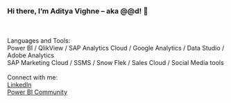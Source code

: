 ### Hi there, I’m Aditya Vighne – aka @@d! 👋
<br />
<br />
Languages and Tools:<br />
Power BI / QlikView / SAP Analytics Cloud / Google Analytics / Data Studio / Adobe Analytics <br />
SAP Marketing Cloud / SSMS / Snow Flek / Sales Cloud / Social Media tools
<br />
<br />
Connect with me:<br />
<a href="https://www.linkedin.com/in/adityavighne/">LinkedIn</a><br />
<a href="https://community.powerbi.com/t5/user/viewprofilepage/user-id/37290">Power BI Community</a><br />
